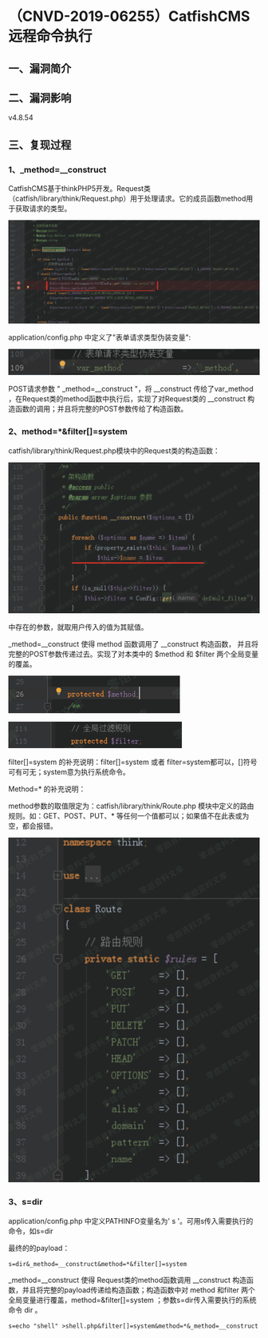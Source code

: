 （CNVD-2019-06255）CatfishCMS远程命令执行
=========================================

一、漏洞简介
------------

二、漏洞影响
------------

v4.8.54

三、复现过程
------------

### 1、\_method=\_\_construct

CatfishCMS基于thinkPHP5开发。Request类（catfish/library/think/Request.php）用于处理请求。它的成员函数method用于获取请求的类型。

![](./.resource/(CNVD-2019-06255)CatfishCMS远程命令执行/media/rId25.png)

application/config.php 中定义了"表单请求类型伪装变量":

![](./.resource/(CNVD-2019-06255)CatfishCMS远程命令执行/media/rId26.png)

POST请求参数 " \_method=\_\_construct "，将 \_\_construct
传给了var\_method ，在Request类的method函数中执行后，实现了对Request类的
\_\_construct 构造函数的调用；并且将完整的POST参数传给了构造函数。

### 2、method=\*&filter\[\]=system

catfish/library/think/Request.php模块中的Request类的构造函数：

![](./.resource/(CNVD-2019-06255)CatfishCMS远程命令执行/media/rId28.png)

中存在的参数，就取用户传入的值为其赋值。

\_method=\_\_construct 使得 method 函数调用了 \_\_construct 构造函数，
并且将完整的POST参数传递过去。实现了对本类中的 \$method 和 \$filter
两个全局变量的覆盖。

![](./.resource/(CNVD-2019-06255)CatfishCMS远程命令执行/media/rId29.png)

![](./.resource/(CNVD-2019-06255)CatfishCMS远程命令执行/media/rId30.png)

filter\[\]=system 的补充说明：filter\[\]=system 或者
filter=system都可以，\[\]符号可有可无；system意为执行系统命令。

Method=\* 的补充说明：

method参数的取值限定为：catfish/library/think/Route.php
模块中定义的路由规则。如：GET、POST、PUT、\*
等任何一个值都可以；如果值不在此表或为空，都会报错。

![](./.resource/(CNVD-2019-06255)CatfishCMS远程命令执行/media/rId31.png)

### 3、s=dir

application/config.php 中定义PATHINFO变量名为' s
'。可用s传入需要执行的命令，如s=dir

最终的的payload：

    s=dir&_method=__construct&method=*&filter[]=system

\_method=\_\_construct 使得 Request类的method函数调用 \_\_construct
构造函数，并且将完整的payload传递给构造函数；构造函数中对 method
和filter 两个全局变量进行覆盖，method=&filter\[\]=system
；参数s=dir传入需要执行的系统命令 dir 。

    s=echo "shell" >shell.php&filter[]=system&method=*&_method=__construct
